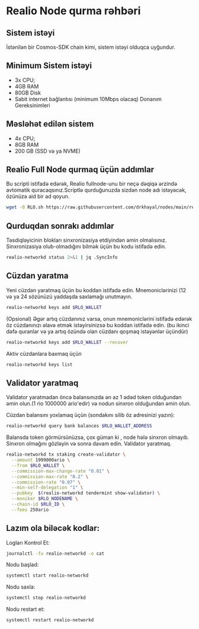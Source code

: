 # Realio  Node qurma rəhbəri
## Sistem istəyi
 İstənilən bir Cosmos-SDK chain kimi, sistem istəyi olduqca uyğundur. 
## Minimum  Sistem istəyi
* 3x CPU; 
* 4GB RAM
* 80GB Disk
* Sabit internet bağlantısı  (minimum 10Mbps olacaq)
Donanım Gereksinimleri

## Məsləhət edilən sistem 
* 4x CPU;
* 8GB RAM
* 200 GB  (SSD və ya NVME)
## Realio Full Node qurmaq üçün addımlar
 Bu scripti istifadə edərək,  Realio fullnode-unu bir neçə dəqiqə ərzində avtomatik quracaqsınız.Scriptlə qurduğunuzda sizdən node adı istəyəcək, özünüzə aid bir ad qoyun.

```bash
wget -O RLO.sh https://raw.githubusercontent.com/drkhayal/nodes/main/realio/RLO.SH && chmod +x RLO.sh && ./RLO.sh
```
## Qurduqdan sonrakı addımlar 
Təsdiqləyicinin blokları sinxronizasiya etdiyindən əmin olmalısınız. Sinxronizasiya olub-olmadığını bilmək üçün bu kodu istifadə edin. 
```bash
realio-networkd status 2>&1 | jq .SyncInfo
```
## Cüzdan yaratma
Yeni cüzdan yaratmaq üçün bu koddan istifadə edin. Mnemoniclərinizi (12 və ya 24 sözünüzü yaddaşda saxlamağı unutmayın.
```bash
realio-networkd keys add $RLO_WALLET
```
(Opsional) Əgər artıq cüzdanınız varsa, onun mnemoniclərini istifadə edərək öz cüzdanınızı əlavə etmək istəyirsinizsə bu koddan istifadə edin. (bu ikinci dəfə quranlar və ya artıq özündə olan cüzdanı qoşmaq istəyənlər üçündür)
```bash
realio-networkd keys add $RLO_WALLET --recover
```
Aktiv cüzdanlara baxmaq üçün 
```bash
realio-networkd keys list
```
## Validator yaratmaq
Validator yaratmadan öncə balansınızda ən az 1 ədəd token olduğundan əmin olun.(1 rio 1000000 ario'edir) və nodun sinxron olduğundan əmin olun.

Cüzdan  balansını yoxlamaq üçün (sondakını silib öz adresinizi yazın): 
```bash
realio-networkd query bank balances $RLO_WALLET_ADDRESS
```
  Balansda token görmürsünüzsə, çox güman ki , node hələ sinxron olmayıb. Sinxron olmağını gözləyin və sonra davam edin.
Validator yaratmaq. 
```bash
realio-networkd tx staking create-validator \
  --amount 1999000ario \
  --from $RLO_WALLET \
  --commission-max-change-rate "0.01" \
  --commission-max-rate "0.2" \
  --commission-rate "0.07" \
  --min-self-delegation "1" \
  --pubkey  $(realio-networkd tendermint show-validator) \
  --moniker $RLO_NODENAME \
  --chain-id $RLO_ID \
  --fees 250ario
  ```


## Lazım ola biləcək kodlar:
Logları Kontrol Et:
```bash
journalctl -fu realio-networkd -o cat
```
Nodu başlad:
```bash
systemctl start realio-networkd
```
Nodu saxla:
```bash
systemctl stop realio-networkd
```
Nodu restart et: 
```bash
systemctl restart realio-networkd
```
